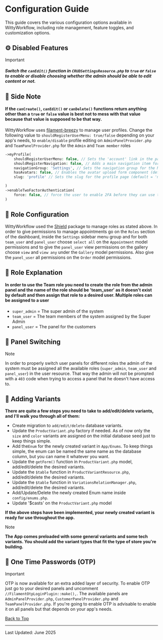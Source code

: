 # Configuration Guide

This guide covers the various configuration options available in WittyWorkflow, including role management, feature toggles, and customization options.

## ⚙️ Disabled Features

> [!IMPORTANT]
>
> ##### Switch the `canEdit()` function in `CRUDSettingsResource.php` to `true` or `false` to enable or disable choosing whether the admin should be able to edit content or not.

## 📝 Side Note

#### If the `canCreate()`, `canEdit()` or `canDelete()` functions return anything other than a `true` or `false` value is best not to mess with that value because that value is supposed to be that way.

WittyWorkflow uses [filament-breezy](https://filamentphp.com/plugins/jeffgreco-breezy) to
manage user profiles. Change the following value to `shouldRegisterUserMenu: true/false` depending on your app's needs,
to `enable/disable` profile editing on `AdminPanelProvider.php` and `TeamPanelProvider.php` for the `Admin` and `Team member`
roles

```php
->myProfile(
    shouldRegisterUserMenu: false, // Sets the 'account' link in the panel User Menu (default = false)
    shouldRegisterNavigation: false, // Adds a main navigation item for the My Profile page (default = false)
    navigationGroup: 'Settings', // Sets the navigation group for the My Profile page (default = null)
    hasAvatars: false, // Enables the avatar upload form component (default = false)
    slug: 'profile' // Sets the slug for the profile page (default = 'my-profile')

)
->enableTwoFactorAuthentication(
    force: false, // force the user to enable 2FA before they can use the application (default = false)
)
```

## 👥 Role Configuration

WittyWorkflow used the [Shield](https://filamentphp.com/plugins/bezhansalleh-shield)
package to manage roles as stated above. In order to give permissions to manage appointments go on the `Roles` section of the dashboard, inside the `Settings` sidebar menu group and for both `team_user` and `panel_user` choose `select all` on
the `Appointment` model permissions and to give the `panel_user` view permissions on the gallery choose  `view`
and `view any` under the `Gallery` model permissions. Also give the `panel_user` all permissions on the `Order` model permissions.

## 🔑 Role Explanation

#### In order to use the Team role you need to create the role from the admin panel and the name of the role should be 'team_user' as it doesn't exist by default and then assign that role to a desired user. Multiple roles can be assigned to a user

* `super_admin` = The super admin of the system
* `team_user` = The team members of the system assigned by the Super Admin
* `panel_user` = The panel for the customers

## 🔄 Panel Switching

> [!NOTE]
>
> In order to properly switch user panels for different roles the admin of the system must be assigned all the available roles (`super_admin`, `team_user` and `panel_user`) in the user resource. That way the admin will not be prompted with a `403` code when trying to access a panel that he doesn't have access to.

## 🔄 Adding Variants

**There are quite a few steps you need to take to add/edit/delete variants, and I'll walk you through all of them:**

* Create migration to `add/edit/delete` database variants.
* Update the `ProductVariant.php` factory if needed. As of now only the `size` and `color` variants are assigned on the initial database seed just to keep things simple.
* Add the`Enum` for the newly created variant in `App/Enums`. To keep things simple, the enum can be named the same name as the database column, but you can name it whatever you want.
* Update the `getForm()` function in `ProductVariant.php` model, add/edit/delete the desired variants.
* Update the `$table` function in `ProductVariantResource.php`, add/edit/delete the desired variants.
* Update the `$table` function in `VariationsRelationManager.php`, add/edit/delete the desired variants.
* Add/Update/Delete the newly created Enum name inside `config/enums.php`.
* Update '$casts' on the `ProductVariant.php` model

**If the above steps have been implemented, your newly created variant is ready for use throughout the app.**

> [!NOTE]
>
> **The App comes preloaded with some general variants and some tech variants. You should add the variant types that fit the type of store you're building.**

## 🔐 One Time Passwords (OTP)

> [!Important]
>
> OTP is now available for an extra added layer of security. To enable OTP just go to your desired panels and uncomment  `//FilamentOtpLoginPlugin::make(),`. The available panels are `AdminPanelProvider.php`, `CustomerPanelProvider.php` and `TeamPanelProvider.php`. If you're going to enable OTP is advisable to enable it on all panels but that depends on your app's needs.

[Back to Top](../../README.md)

---

Last Updated: June 2025
